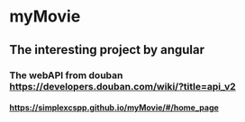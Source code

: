# myMovie
## The interesting project by angular
### The webAPI from douban https://developers.douban.com/wiki/?title=api_v2
#### https://simplexcspp.github.io/myMovie/#/home_page
